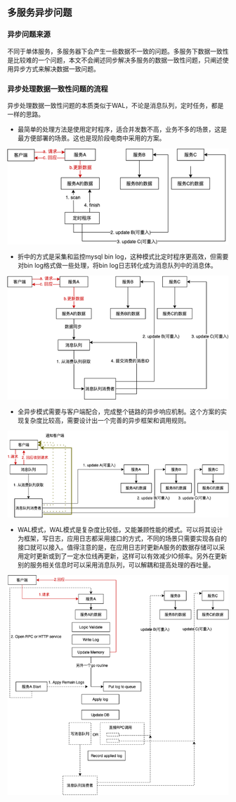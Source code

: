 ## 多服务异步问题

### 异步问题来源

不同于单体服务，多服务器下会产生一些数据不一致的问题。多服务下数据一致性是比较难的一个问题，本文不会阐述同步解决多服务的数据一致性问题，只阐述使用异步方式来解决数据一致问题。

### 异步处理数据一致性问题的流程

异步处理数据一致性问题的本质类似于WAL，不论是消息队列，定时任务，都是一样的思路。

- 最简单的处理方法是使用定时程序，适合并发数不高，业务不多的场景，这是最方便部署的场景。这也是现阶段电商中采用的方案。

![async1](./assets/async1.png)

- 折中的方式是采集和监控mysql bin log，这种模式比定时程序更高效，但需要对bin log格式做一些处理，将bin log日志转化成为消息队列中的消息体。

![async2](./assets/async2.png)

- 全异步模式需要与客户端配合，完成整个链路的异步响应机制。这个方案的实现复杂度比较高，需要设计出一个完善的异步框架和调用规则。

![async3](./assets/async3.png)

- WAL模式，WAL模式是复杂度比较低，又能兼顾性能的模式。可以将其设计为框架，写日志，应用日志都采用接口的方式，不同的场景只需要实现各自的接口就可以接入。值得注意的是，在应用日志时更新A服务的数据存储可以采用定时更新或到了一定水位线再更新，这样可以有效减少IO频率。另外在更新别的服务相关信息时可以采用消息队列，可以解耦和提高处理的吞吐量。

![async4](./assets/async4.png)
